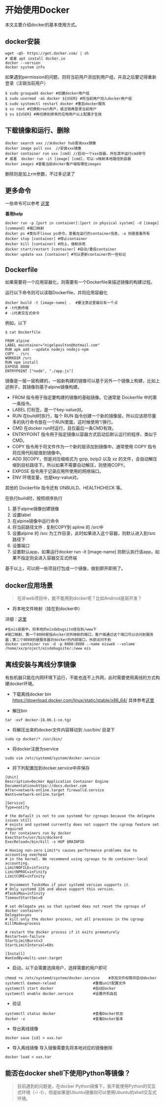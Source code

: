 # 开始使用Docker


本文主要介绍docker的基本使用方式。

## docker安装

<!--more-->

```shell
wget -qO- https://get.docker.com/ | sh
# 或者 apt install docker.io
docker --version
docker system info
```

如果遇到permission的问题，则将当前用户添加到用户组，并且之后要记得重新登录（注销当前用户）
```shell
$ sudo groupadd docker #创建docker用户组
$ sudo usermod -aG docker ${USER} #将当前用户加入docker用户组
$ sudo systemctl restart docker #重启docker服务
$ su root #切换到root用户，或注销再登录当前用户
$ su ${USER} #再切换到原来的应用用户以上配置才生效
```

## 下载镜像和运行、删除
```shell
docker search xxx //从docker hub查询xxx镜像
docker image pull xxx  //安装xxx镜像
docker container run xxx [cmd] //启动一个xxx容器，并在其中运行cmd命令
# 或者  docker run -it [image] [cmd]，可以-v映射本地路径到容器
docker images #查看当前docker客户端有哪些images
```
删除则是加上rm参数，不过多记录了

## 更多命令

一些命令可以参考    [这里](https://www.cnblogs.com/xiadongqing/p/6144053.html)

**善用help**
```shell
docker run -p [port in container]:[port in physical system] -d [image] [command] #端口映射
docker ps #类似于linux ps命令，查看在运行的container信息，-a 则是查看所有
docker stop [container] #停止container
docker kill [container] #同上，强制杀死
docker start/restart [container] #启动/重启container
docker update xxx [container] #可以更新container的一些标记
```

## Dockerfile
如果需要将一个应用容器化，则需要有一个Dockerfile来描述镜像的构建过程。

运行以下命令则可以读取Dockerfile，并将应用容器化

```shell
docker build -t [image-name] .  #要注意这里最后有一个点
# -t代表终端
# -i代表交互式命令
```
例如，以下
```shell
$ cat Dockerfile

FROM alpine
LABEL maintainer="nigelpoulton@hotmail.com"
RUN apk add --update nodejs nodejs-npm
COPY . /src
WORKDIR /src
RUN npm install
EXPOSE 8080
ENTRYPOINT ["node", "./app.js"]
```

镜像是一层一层构建的，一般新构建的镜像可以基于另外一个镜像上构建，比如上述例子，其镜像则基于alpine镜像构建。

- FROM 指令用于指定要构建的镜像的基础镜像。它通常是 Dockerfile 中的第一条指令。
- LABEL 打标签，是一个key-value对。
- RUN 在build时执行，每个 RUN 指令创建一个新的镜像层，所以应该把尽量多的执行命令放在一个RUN里面，这时候使用‘\’换行。
- CMD 在docker run时运行，且仅最后一条CMD有效。
- ENTRYPOINT 指令用于指定镜像以容器方式启动后默认运行的程序，类似于CMD。
- COPY 指令用于将文件作为一个新的层添加到镜像中。通常使用 COPY 指令将应用代码赋值到镜像中。
- ADD 同COPY，但是对压缩格式为 gzip, bzip2 以及 xz 的文件，会自动解压缩到目标路径下。所以如果不需要自动解压，则使用COPY。
- EXPOSE 指令用于记录应用所使用的网络端口。
- ENV 环境变量，也是key-value对。

其他的 Dockerfile 指令还有 ONBUILD、HEALTHCHECK 等。

在执行build时，按照顺序执行

1. 基于alpine镜像创建镜像
2. 设置label
3. 在alpine镜像中运行命令
4. 将当前路径文件 . 复制COPY到 apline 的 /src中
5. 设置alpine 的 /src 为工作目录，此时如果进入这个容器，则默认进入到/src 路径下
6. 设置端口
7. 设置默认app，如果运行docker run -it [image-name] 则默认执行该app，如果不指定则会进入容器交互式终端

基于以上，可以把一些项目打包成一个镜像，做到即开即用了。

## docker应用场景
> 在非web项目中，能不能用到docker呢？比如Android底层开发？

- 将本地文件映射（挂在到docker中）

详细：[这里](https://jf.ssjinyao.com/2020/03/31/Docker%E5%85%B1%E4%BA%AB%E5%AD%98%E5%82%A8-%E5%85%B1%E4%BA%AB%E6%95%B0%E6%8D%AE/)

```shell
#在eis容器中，将本地的eisdebugsite挂在到/www下
#端口映射，第一个8080是指docker对外映射的端口，客户端通过这个端口可以访问到服务器；第二个8080则是服务器对docker的内部端口，外部访问不到
docker container run -d -p 8080:8080 --name eisweb --volume /home/xx/project/eisdebugsite/:/www eis
```

## 离线安装与离线分享镜像

有些机器只能在内网环境下运行，不能也连不上外网，此时需要使用离线的方式构建docker环境。

- 下载离线docker bin
https://download.docker.com/linux/static/stable/x86_64/
具体参考[这里](https://www.cnblogs.com/luoSteel/p/10038954.html)

- 解压bin
```shell
tar -xvf docker-18.06.1-ce.tgz
```

- 将解压出来的docker文件内容移动到 /usr/bin/ 目录下
```shell
sudo cp docker/* /usr/bin/
```

- 将docker注册为service
```shell
sudo vim /etc/systemd/system/docker.service
```

- 将下列配置加到docker.service中并保存
```shell
[Unit]
Description=Docker Application Container Engine
Documentation=https://docs.docker.com
After=network-online.target firewalld.service
Wants=network-online.target

[Service]
Type=notify

# the default is not to use systemd for cgroups because the delegate issues still
# exists and systemd currently does not support the cgroup feature set required
# for containers run by docker
ExecStart=/usr/bin/dockerd
ExecReload=/bin/kill -s HUP $MAINPID

# Having non-zero Limit*s causes performance problems due to accounting overhead
# in the kernel. We recommend using cgroups to do container-local accounting.
LimitNOFILE=infinity
LimitNPROC=infinity
LimitCORE=infinity

# Uncomment TasksMax if your systemd version supports it.
# Only systemd 226 and above support this version.
#TasksMax=infinity
TimeoutStartSec=0

# set delegate yes so that systemd does not reset the cgroups of docker containers
Delegate=yes
# kill only the docker process, not all processes in the cgroup
KillMode=process

# restart the docker process if it exits prematurely
Restart=on-failure
StartLimitBurst=3
StartLimitInterval=60s

[Install]
WantedBy=multi-user.target
```

- 启动，以下会需要选择用户，选择需要的用户即可
```shell
chmod +x /etc/systemd/system/docker.service    #添加文件权限并启动docker
systemctl daemon-reload                 #重载unit配置文件
systemctl start docker                  #启动Docker
systemctl enable docker.service         #设置开机自启
```

- 验证
```shell
systemctl status docker                 #查看Docker状态
docker -v                               #查看Docker版本
```

- 导出离线镜像
```shell
docker save [id] > xxx.tar
```

- 导入离线镜像
导入镜像需要先将本地对应的镜像删除
```shell
docker load < xxx.tar
```

## 能否在docker shell下使用Python等镜像？

> 目前遇到的问题是，在docker Python镜像下，我不能使用Python的交互式环境（-i -t），但是如果是Ubuntu镜像则可以使用Ubuntu的shell交互式环境。


